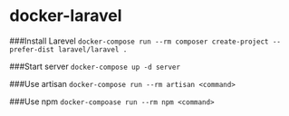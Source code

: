 # docker-laravel

###Install Larevel
`docker-compose run --rm composer create-project --prefer-dist laravel/laravel .`

###Start server
`docker-compose up -d server`

###Use artisan
`docker-compose run --rm artisan <command>`

###Use npm
`docker-compoase run --rm npm <command>`
